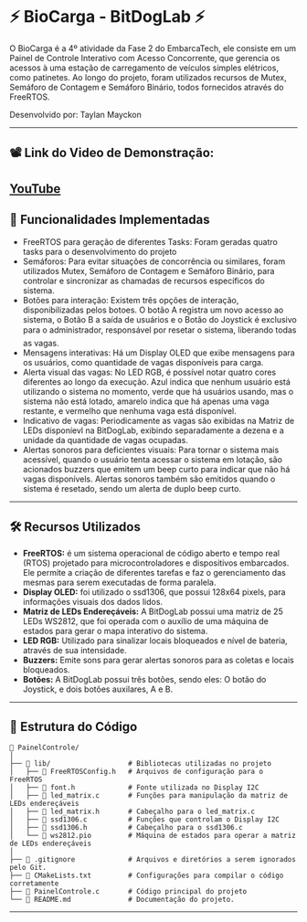 # ⚡ BioCarga - BitDogLab ⚡

O BioCarga é a 4º atividade da Fase 2 do EmbarcaTech, ele consiste em um Painel de Controle Interativo com Acesso Concorrente, que gerencia os acessos à uma estação de carregamento de veículos simples elétricos, como patinetes. Ao longo do projeto, foram utilizados recursos de Mutex, Semáforo de Contagem e Semáforo Binário, todos fornecidos através do FreeRTOS.

Desenvolvido por: Taylan Mayckon

---
## 📽️ Link do Video de Demonstração:
[YouTube]()
---

## 📌 **Funcionalidades Implementadas**

- FreeRTOS para geração de diferentes Tasks: Foram geradas quatro tasks para o desenvolvimento do projeto
- Semáforos: Para evitar situações de concorrência ou similares, foram utilizados Mutex, Semáforo de Contagem e Semáforo Binário, para controlar e sincronizar as chamadas de recursos específicos do sistema.
- Botões para interação: Existem três opções de interação, disponibilizadas pelos botoes. O botão A registra um novo acesso ao sistema, o Botão B a saída de usuários e o Botão do Joystick é exclusivo para o administrador, responsável por resetar o sistema, liberando todas as vagas.
- Mensagens interativas: Há um Display OLED que exibe mensagens para os usuários, como quantidade de vagas disponíveis para carga.
- Alerta visual das vagas: No LED RGB, é possível notar quatro cores diferentes ao longo da execução. Azul indica que nenhum usuário está utilizando o sistema no momento, verde que há usuários usando, mas o sistema não está lotado, amarelo indica que há apenas uma vaga restante, e vermelho que nenhuma vaga está disponível.
- Indicativo de vagas: Periodicamente as vagas são exibidas na Matriz de LEDs disponíevl na BitDogLab, exibindo separadamente a dezena e a unidade da quantidade de vagas ocupadas.
- Alertas sonoros para deficientes visuais: Para tornar o sistema mais acessível, quando o usuário tenta acessar o sistema em lotação, são acionados buzzers que emitem um beep curto para indicar que não há vagas disponívels. Alertas sonoros também são emitidos quando o sistema é resetado, sendo um alerta de duplo beep curto.


---

## 🛠 **Recursos Utilizados**

- **FreeRTOS:** é um sistema operacional de código aberto e tempo real (RTOS) projetado para microcontroladores e dispositivos embarcados. Ele permite a criação de diferentes tarefas e faz o gerenciamento das mesmas para serem executadas de forma paralela.
- **Display OLED:** foi utilizado o ssd1306, que possui 128x64 pixels, para informações visuais dos dados lidos.
- **Matriz de LEDs Endereçáveis:** A BitDogLab possui uma matriz de 25 LEDs WS2812, que foi operada com o auxílio de uma máquina de estados para gerar o mapa interativo do sistema.
- **LED RGB:** Utilizado para sinalizar locais bloqueados e nível de bateria, através de sua intensidade.
- **Buzzers:** Emite sons para gerar alertas sonoros para as coletas e locais bloqueados.
- **Botões:** A BitDogLab possui três botões, sendo eles: O botão do Joystick, e dois botões auxilares, A e B.

---

## 📂 **Estrutura do Código**
```
📁 PainelControle/
│
├── 📁 lib/                   # Bibliotecas utilizadas no projeto
│   ├── 📄 FreeRTOSConfig.h   # Arquivos de configuração para o FreeRTOS
│   ├── 📄 font.h             # Fonte utilizada no Display I2C
│   ├── 📄 led_matrix.c       # Funções para manipulação da matriz de LEDs endereçáveis
│   ├── 📄 led_matrix.h       # Cabeçalho para o led_matrix.c
│   ├── 📄 ssd1306.c          # Funções que controlam o Display I2C
│   ├── 📄 ssd1306.h          # Cabeçalho para o ssd1306.c
│   └── 📄 ws2812.pio         # Máquina de estados para operar a matriz de LEDs endereçáveis
│
├── 📄 .gitignore             # Arquivos e diretórios a serem ignorados pelo Git.
├── 📄 CMakeLists.txt         # Configurações para compilar o código corretamente
├── 📄 PainelControle.c       # Código principal do projeto
└── 📄 README.md              # Documentação do projeto.
```

---
